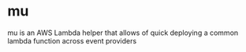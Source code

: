 # mu
mu is an AWS Lambda helper that allows of quick deploying a common lambda function across event providers

